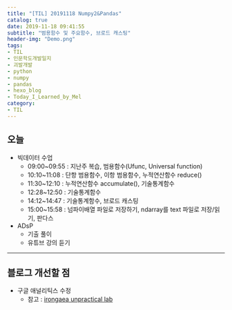 ```yaml
---
title: "[TIL] 20191118 Numpy2&Pandas"
catalog: true
date: 2019-11-18 09:41:55
subtitle: "범용함수 및 주요함수, 브로드 캐스팅"
header-img: "Demo.png"
tags:
- TIL
- 인문학도개발일지
- 괴발개발
- python
- numpy
- pandas
- hexo_blog
- Today_I_Learned_by_Mel
category: 
- TIL
---
```

## 오늘
- 빅데이터 수업
    - 09:00~09:55 : 지난주 복습, 범용함수(Ufunc, Universal function)
    - 10:10~11:08 : 단항 범용함수, 이항 범용함수, 누적연산함수 reduce()
    - 11:30~12:10 : 누적연산함수 accumulate(), 기술통계함수
    - 12:28~12:50 : 기술통계함수
    - 14:12~14:47 : 기술통계함수, 브로드 캐스팅
    - 15:00~15:58 : 넘파이배열 파일로 저장하기, ndarray를 text 파일로 저장/읽기, 판다스
- ADsP
    - 기출 풀이
    - 유튜브 강의 듣기
---
## 블로그 개선할 점
- 구글 애널리틱스 수정
    - 참고 : [irongaea unpractical lab](https://irongaea.github.io/2018/08/23/hexo-anal/)